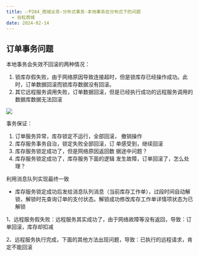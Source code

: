 ```yaml
---
title: ✅P284_商城业务-分布式事务-本地事务在分布式下的问题
  - 谷粒商城
date: 2024-02-14
---
```


<!-- more -->

## 订单事务问题

本地事务会失效不回滚的两种情况：

1. 锁库存假失败，由于网络原因导致连接超时，但是锁库存已经操作成功。此时，订单数据回滚而锁库存数据没有回滚。
2. 其它远程服务调用失败，订单数据回滚，但是已经执行成功的远程服务调用的数据库数据无法回滚

![](https://cfmall-hello.oss-cn-beijing.aliyuncs.com/img/202401/4d07d9504908ee0b77ce6394f696f28e.png#id=kn62c&originHeight=414&originWidth=454&originalType=binary&ratio=1&rotation=0&showTitle=false&status=done&style=none&title=)

事务保证：

1. 订单服务异常，库存锁定不运行，全部回滚， 撤销操作
2. 库存服务事务自治，锁定失败全部回滚，订 单感受到，继续回滚
3. 库存服务锁定成功了，但是网络原因返回数 据途中问题？
4. 库存服务锁定成功了，库存服务下面的逻辑 发生故障，订单回滚了，怎么处理？

利用消息队列实现最终一致

- 库存服务锁定成功后发给消息队列消息（当前库存工作单），过段时间自动解锁，解锁时先查询订单的支付状态。解锁成功修改库存工作单详情项状态为已解锁

1、远程服务假失败：远程服务其实成功了，由于网络故障等没有返回，导致：订单回滚，库存却扣减

2、远程服务执行完成，下面的其他方法出现问题，导致：已执行的远程请求，肯定不能回滚
